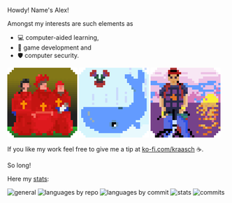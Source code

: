 
Howdy! Name's Alex!

Amongst my interests are such elements as 

 - 💻 computer-aided learning,
 - 🎲 game development and
 - 🛡️ computer security.

<!--
[![NobodyExpects](./data/spanish-inq_v00.gif)](https://www.youtube.com/watch?v=D5Df191WJ3o)
[![FourtyTwo](./data/whale+petunia_v00.gif)](https://www.youtube.com/watch?v=THSY7-CxKnQ)
[![Kintaro](./data/kintaro_v00.gif)](https://www.youtube.com/watch?v=wPXk_rcrUjY)
-->

![NobodyExpects](./data/spanish-inq_v00.gif)
![FourtyTwo](./data/whale+petunia_v00.gif)
![Kintaro](./data/kintaro_v00.gif)

If you like my work feel free to give me a tip at [ko-fi.com/kraasch](https://ko-fi.com/kraasch) ☕.

So long!

Here my [stats](https://github-profile-summary-cards.vercel.app/demo.html):

![general](http://github-profile-summary-cards.vercel.app/api/cards/profile-details?username=kraasch&theme=apprentice)
![languages by repo](http://github-profile-summary-cards.vercel.app/api/cards/repos-per-language?username=kraasch&theme=apprentice)
![languages by commit](http://github-profile-summary-cards.vercel.app/api/cards/most-commit-language?username=kraasch&theme=apprentice)
![stats](http://github-profile-summary-cards.vercel.app/api/cards/stats?username=kraasch&theme=apprentice)
![commits](http://github-profile-summary-cards.vercel.app/api/cards/productive-time?username=kraasch&theme=apprentice&utcOffset=8)
